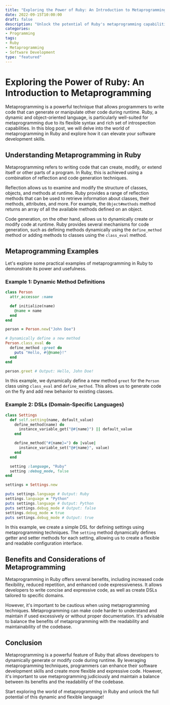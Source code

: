 ```yaml
--- 
title: "Exploring the Power of Ruby: An Introduction to Metaprogramming"
date: 2022-09-15T10:00:00
draft: false
description: "Unlock the potential of Ruby's metaprogramming capabilities to enhance your software development skills."
categories:
- Programming
tags:
- Ruby
- Metaprogramming
- Software Development
type: "featured"
---
```


# Exploring the Power of Ruby: An Introduction to Metaprogramming

Metaprogramming is a powerful technique that allows programmers to write code that can generate or manipulate other code during runtime. Ruby, a dynamic and object-oriented language, is particularly well-suited for metaprogramming due to its flexible syntax and rich set of introspection capabilities. In this blog post, we will delve into the world of metaprogramming in Ruby and explore how it can elevate your software development skills.

## Understanding Metaprogramming in Ruby

Metaprogramming refers to writing code that can create, modify, or extend itself or other parts of a program. In Ruby, this is achieved using a combination of reflection and code generation techniques.

Reflection allows us to examine and modify the structure of classes, objects, and methods at runtime. Ruby provides a range of reflection methods that can be used to retrieve information about classes, their methods, attributes, and more. For example, the `Object#methods` method returns an array of all the available methods defined on an object.

Code generation, on the other hand, allows us to dynamically create or modify code at runtime. Ruby provides several mechanisms for code generation, such as defining methods dynamically using the `define_method` method or adding methods to classes using the `class_eval` method.

## Metaprogramming Examples

Let's explore some practical examples of metaprogramming in Ruby to demonstrate its power and usefulness.

### Example 1: Dynamic Method Definitions

```ruby
class Person
  attr_accessor :name

  def initialize(name)
    @name = name
  end
end

person = Person.new("John Doe")

# Dynamically define a new method
Person.class_eval do
  define_method :greet do
    puts "Hello, #{@name}!"
  end
end

person.greet # Output: Hello, John Doe!
```

In this example, we dynamically define a new method `greet` for the `Person` class using `class_eval` and `define_method`. This allows us to generate code on the fly and add new behavior to existing classes.

### Example 2: DSLs (Domain-Specific Languages)

```ruby
class Settings
  def self.setting(name, default_value)
    define_method(name) do
      instance_variable_get("@#{name}") || default_value
    end

    define_method("#{name}=") do |value|
      instance_variable_set("@#{name}", value)
    end
  end

  setting :language, "Ruby"
  setting :debug_mode, false
end

settings = Settings.new

puts settings.language # Output: Ruby
settings.language = "Python"
puts settings.language # Output: Python
puts settings.debug_mode # Output: false
settings.debug_mode = true
puts settings.debug_mode # Output: true
```

In this example, we create a simple DSL for defining settings using metaprogramming techniques. The `setting` method dynamically defines getter and setter methods for each setting, allowing us to create a flexible and readable configuration interface.

## Benefits and Considerations of Metaprogramming

Metaprogramming in Ruby offers several benefits, including increased code flexibility, reduced repetition, and enhanced code expressiveness. It allows developers to write concise and expressive code, as well as create DSLs tailored to specific domains.

However, it's important to be cautious when using metaprogramming techniques. Metaprogramming can make code harder to understand and maintain if used excessively or without proper documentation. It's advisable to balance the benefits of metaprogramming with the readability and maintainability of the codebase.

## Conclusion

Metaprogramming is a powerful feature of Ruby that allows developers to dynamically generate or modify code during runtime. By leveraging metaprogramming techniques, programmers can enhance their software development skills and create more flexible and expressive code. However, it's important to use metaprogramming judiciously and maintain a balance between its benefits and the readability of the codebase.

Start exploring the world of metaprogramming in Ruby and unlock the full potential of this dynamic and flexible language!
